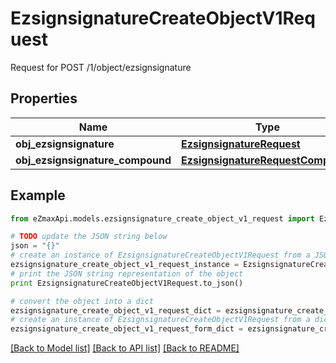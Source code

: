 # EzsignsignatureCreateObjectV1Request

Request for POST /1/object/ezsignsignature

## Properties
Name | Type | Description | Notes
------------ | ------------- | ------------- | -------------
**obj_ezsignsignature** | [**EzsignsignatureRequest**](EzsignsignatureRequest.md) |  | [optional] 
**obj_ezsignsignature_compound** | [**EzsignsignatureRequestCompound**](EzsignsignatureRequestCompound.md) |  | [optional] 

## Example

```python
from eZmaxApi.models.ezsignsignature_create_object_v1_request import EzsignsignatureCreateObjectV1Request

# TODO update the JSON string below
json = "{}"
# create an instance of EzsignsignatureCreateObjectV1Request from a JSON string
ezsignsignature_create_object_v1_request_instance = EzsignsignatureCreateObjectV1Request.from_json(json)
# print the JSON string representation of the object
print EzsignsignatureCreateObjectV1Request.to_json()

# convert the object into a dict
ezsignsignature_create_object_v1_request_dict = ezsignsignature_create_object_v1_request_instance.to_dict()
# create an instance of EzsignsignatureCreateObjectV1Request from a dict
ezsignsignature_create_object_v1_request_form_dict = ezsignsignature_create_object_v1_request.from_dict(ezsignsignature_create_object_v1_request_dict)
```
[[Back to Model list]](../README.md#documentation-for-models) [[Back to API list]](../README.md#documentation-for-api-endpoints) [[Back to README]](../README.md)


